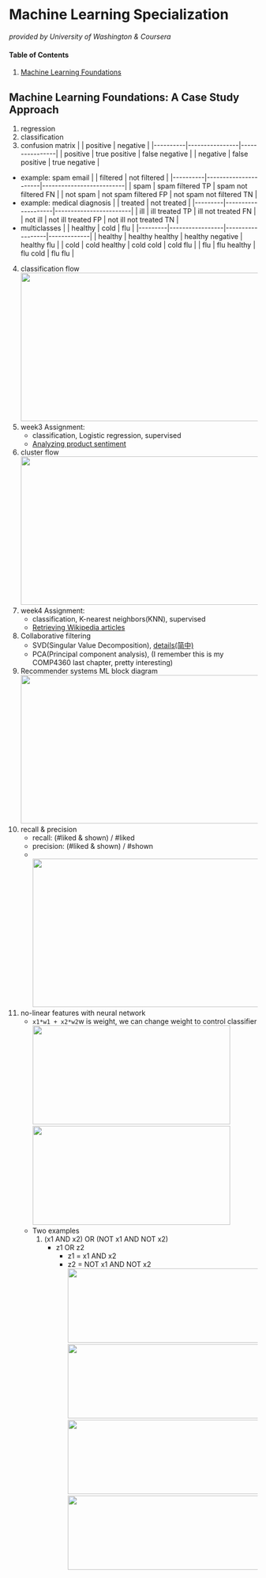 # Machine Learning Specialization 
_provided by University of Washington & Coursera_
#### Table of Contents
1. [Machine Learning Foundations](#anchor_1)<br/>

## Machine Learning Foundations: A Case Study Approach<a name="anchor_1"></a>
1. regression
2. classification
3. confusion matrix
    |          | positive       | negative       |
    |----------|----------------|----------------|
    | positive | true positive  | false negative |
    | negative | false positive | true negative  |
  - example: spam email
    |          | filtered             | not filtered             | 
    |----------|----------------------|--------------------------|
    | spam     | spam filtered TP     | spam not filtered FN     |
    | not spam | not spam filtered FP | not spam not filtered TN |
  - example: medical diagnosis
    |         | treated            | not treated            | 
    |---------|--------------------|------------------------|
    | ill     | ill treated TP     | ill not treated FN     | 
    | not ill | not ill treated FP | not ill not treated TN |
  - multiclasses
    |         | healthy         | cold             | flu         |
    |---------|-----------------|------------------|-------------|
    | healthy | healthy healthy | healthy negative | healthy flu |
    | cold    | cold healthy    | cold cold        | cold flu    | 
    | flu     | flu healthy     | flu cold         | flu flu     |
4. classification flow
    <br><img src="https://github.com/Makiato1999/note-ML/blob/main/image/foundation/week3.png"  width="500" height="300">
5. week3 Assignment: 
    - classification, Logistic regression, supervised
    - [Analyzing product sentiment](https://github.com/Makiato1999/note-ML/tree/main/Foundations/Week3)
6. cluster flow
    <br><img src="https://github.com/Makiato1999/note-ML/blob/main/image/foundation/week4.png"  width="500" height="300">
7. week4 Assignment: 
    - classification, K-nearest neighbors(KNN), supervised
    - [Retrieving Wikipedia articles](https://github.com/Makiato1999/note-ML/tree/main/Foundations/Week4)
8. Collaborative filtering
    - SVD(Singular Value Decomposition), [details(简中)](https://www.cnblogs.com/pinard/p/6251584.html)
    - PCA(Principal component analysis), (I remember this is my COMP4360 last chapter, pretty interesting)
9. Recommender systems ML block diagram
    <br><img src="https://github.com/Makiato1999/note-ML/blob/main/image/foundation/week5.png"  width="500" height="300">
1. recall & precision
    - recall: (#liked & shown) / #liked
    - precision: (#liked & shown) / #shown
    - <br><img src="https://github.com/Makiato1999/note-ML/blob/main/image/foundation/week5r&p.png"  width="500" height="300">
2. no-linear features with neural network
    - ```x1*w1 + x2*w2```w is weight, we can change weight to control classifier
    <br><img src="https://github.com/Makiato1999/note-ML/blob/main/image/foundation/week6&||.png"  width="400" height="200">
    <br><img src="https://github.com/Makiato1999/note-ML/blob/main/image/foundation/week6xor.png"  width="400" height="200">
    - Two examples
        1. (x1 AND x2) OR (NOT x1 AND NOT x2)
            - z1 OR z2
                - z1 = x1 AND x2
                - z2 = NOT x1 AND NOT x2
            <br><img src="https://github.com/Makiato1999/note-ML/blob/main/image/foundation/week6z1.png"  width="450" height="150">
            <br><img src="https://github.com/Makiato1999/note-ML/blob/main/image/foundation/week6z2.png"  width="450" height="150">
            <br><img src="https://github.com/Makiato1999/note-ML/blob/main/image/foundation/week6z1z2.png"  width="450" height="150">
            <br><img src="https://github.com/Makiato1999/note-ML/blob/main/image/foundation/week6z.png"  width="450" height="150">
        
